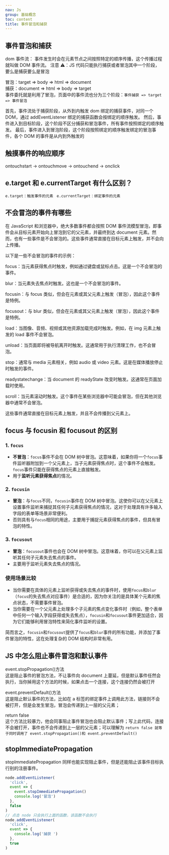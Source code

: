 ```yaml
---
nav: Js
group: 基础概念
toc: content
title: 事件冒泡和捕获
---
```


## 事件冒泡和捕获

dom 事件流：
事件发生时会在元素节点之间按照特定的顺序传播，这个传播过程就叫做 DOM 事件流。
注意 ⚠️：JS 代码只能执行捕获或者冒泡其中一个阶段，要么是捕获要么是冒泡

冒泡：target => body => html => document  
捕获：document => html => body => target  
事件委托就是利用了冒泡，页面中的事件流也分为三个阶段：`事件捕获 => target => 事件冒泡`

首先，事件流处于捕获阶段，从外到内触发 dom 绑定的捕获事件，对同一个 DOM，通过 addEventListener 绑定的捕获函数会按绑定的顺序触发。
然后，事件进入到目标阶段，这个阶段不区分捕获和冒泡事件，所有事件按照绑定的顺序触发。
最后，事件进入到冒泡阶段，这个阶段按照绑定的顺序触发绑定的冒泡事件，各个 DOM 的事件是从内到外触发的

## 触摸事件的响应顺序

ontouchstart -> ontouchmove -> ontouchend -> onclick

## e.target 和 e.currentTarget 有什么区别？

`e.target：触发事件的元素 `
`e.currentTarget：绑定事件的元素`

## 不会冒泡的事件有哪些

在 JavaScript 和浏览器中，绝大多数事件都会按照 DOM 事件流模型冒泡，即事件会从目标元素开始向上冒泡到它的父元素，并最终到达 document 元素。然而，也有一些事件是不会冒泡的。这些事件通常直接在目标元素上触发，并不会向上传播。

以下是一些不会冒泡的事件的示例：

focus：当元素获得焦点时触发，例如通过键盘或鼠标点击。这是一个不会冒泡的事件。

blur：当元素失去焦点时触发。这也是一个不会冒泡的事件。

focusin：与 focus 类似，但会在元素或其父元素上触发（冒泡），因此这个事件是特例。

focusout：与 blur 类似，但会在元素或其父元素上触发（冒泡），因此这个事件是特例。

load：当图像、音频、视频或其他资源加载完成时触发。例如，在 img 元素上触发的 load 事件不会冒泡。

unload：当页面即将被导航离开时触发。这通常用于执行清理工作，也不会冒泡。

stop：通常与 media 元素相关，例如 audio 或 video 元素。这是在媒体播放停止时触发的事件。

readystatechange：当 document 的 readyState 改变时触发。这通常在页面加载时使用。

scroll：当元素滚动时触发。这个事件在某些浏览器中可能会冒泡，但在其他浏览器中通常不会冒泡。

这些事件通常直接在目标元素上触发，并且不会传播到父元素上。

## focus 与 focusin 和 focusout 的区别

### 1. `focus`

- **不冒泡**：`focus`事件不会在 DOM 树中冒泡。这意味着，如果你将一个`focus`事件监听器附加到一个父元素上，当子元素获得焦点时，这个事件不会触发。`focus`事件只能在获得焦点的元素上直接触发。
- 用于**监听元素获得焦点**的情况。

### 2. `focusin`

- **冒泡**：与`focus`不同，`focusin`事件在 DOM 树中冒泡。这使你可以在父元素上设置事件监听来捕捉其任何子元素获得焦点的情况，这对于处理具有许多输入字段的表单等场景非常便利。
- 否则具有与`focus`相同的用途，主要用于捕捉元素获得焦点的事件，但具有冒泡的特性。

### 3. `focusout`

- **冒泡**：`focusout`事件也会在 DOM 树中冒泡。这意味着，你可以在父元素上监听其任何子元素失去焦点的事件。
- 主要用于监听元素失去焦点的情况。

### 使用场景比较

- 当你需要在具体的元素上监听获得或失去焦点的事件时，使用`focus`和`blur`（`focus`的失去焦点对应事件）是合适的，因为你关注的是具体某个元素的焦点状态，不需要事件冒泡。
- 当你需要在一个父元素上处理多个子元素的焦点变化事件时（例如，整个表单中任何一个输入字段获得或失去焦点），`focusin`和`focusout`事件更加适合，因为它们能够利用冒泡特性来简化事件监听的设置。

简而言之，`focusin`和`focusout`提供了`focus`和`blur`事件的所有功能，并添加了事件冒泡的特性，这在处理复杂的 DOM 结构时非常有用。

## JS 中怎么阻止事件冒泡和默认事件

event.stopPropagation()方法  
这是阻止事件的冒泡方法，不让事件向 document 上蔓延，但是默认事件任然会执行，当你掉用这个方法的时候，如果点击一个连接，这个连接仍然会被打开

event.preventDefault()方法  
这是阻止默认事件的方法，比如在 a 标签的绑定事件上调用此方法，链接则不会被打开，但是会发生冒泡，冒泡会传递到上一层的父元素；

return false  
这个方法比较暴力，他会同事阻止事件冒泡也会阻止默认事件；写上此代码，连接不会被打开，事件也不会传递到上一层的父元素；可以理解为 `return false 就等于同时调用了 event.stopPropagation()和 event.preventDefault()`


## stopImmediatePropagation

stopImmediatePropagation 同样也能实现阻止事件，但是还能阻止该事件目标执行别的注册事件。

```js
node.addEventListener(
  'click',
  event => {
    event.stopImmediatePropagation()
    console.log('冒泡')
  },
  false
)
// 点击 node 只会执行上面的函数，该函数不会执行
node.addEventListener(
  'click',
  event => {
    console.log('捕获 ')
  },
  true
)
 
```


